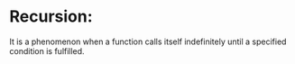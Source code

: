 # Recursion:
It is a phenomenon when a function calls itself indefinitely until a specified condition is fulfilled.
